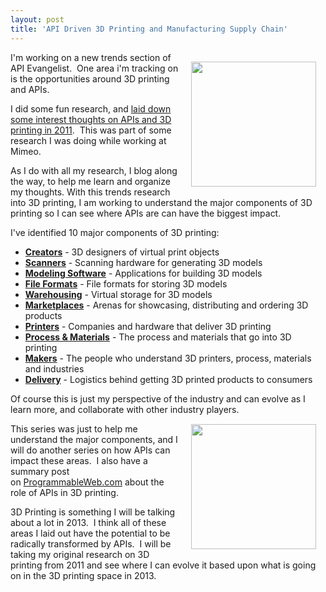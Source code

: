 ```yaml
---
layout: post
title: 'API Driven 3D Printing and Manufacturing Supply Chain'
---
```

<p><img style="padding: 15px;" src="http://kinlane-productions.s3.amazonaws.com/3D-Printing/Manufacturing_supply_chain.jpg" alt="" width="200" align="right" /></p>
<p>I'm working on a new trends section of API Evangelist. &nbsp;One area i'm tracking on is the opportunities around 3D printing and APIs. &nbsp;</p>
<p>I did some fun research, and <a href="/2011/05/18/3d-printing-and-manufacturing-supply-chain/">laid down some interest thoughts on APIs and 3D printing in 2011</a>. &nbsp;This was part of some research I was doing while working at Mimeo. &nbsp;</p>
<p>As I do with all my research, I blog along the way, to help me learn and organize my thoughts. With this trends research into 3D printing, I am working to understand the major components of 3D printing so I can see where APIs are can have the biggest impact.&nbsp;</p>
<p><span>I've identified 10 major components of 3D printing:</span></p>
<ul class="mainlist">
<li><strong><a title="Creators" href="/2011/05/18/series--3d-printing--the-creators/">Creators</a></strong>&nbsp;- 3D designers of virtual print objects</li>
<li><strong><a title="Scanners" href="/2011/05/18/series--3d-printing--3d-scanners/">Scanners</a></strong>&nbsp;- Scanning hardware for generating 3D models</li>
<li><strong><a title="Modeling Software" href="/2011/05/18/series--3d-printing--3d-modeling-software/">Modeling Software</a></strong>&nbsp;- Applications for building 3D models</li>
<li><strong><a title="File Formats" href="/2011/05/18/series--3d-printing--files--formats/">File Formats</a></strong>&nbsp;- File formats for storing 3D models</li>
<li><strong><a title="Warehousing" href="/2011/05/18/series--3d-printing--virtual-warehousing/">Warehousing</a></strong>&nbsp;- Virtual storage for 3D models</li>
<li><strong><a title="Marketplaces" href="/2011/05/18/series--3d-printing--marketplaces/">Marketplaces</a></strong>&nbsp;- Arenas for showcasing, distributing and ordering 3D products</li>
<li><strong><a title="Printers" href="/2011/05/18/series--3d-printers--printers/">Printers</a></strong>&nbsp;- Companies and hardware that deliver 3D printing</li>
<li><strong><a title="Process &amp; Materials" href="/2011/05/18/series--3d-printing--process--materials/">Process &amp; Materials</a></strong>&nbsp;- The process and materials that go into 3D printing</li>
<li><strong><a title="Makers" href="/2011/05/18/series--3d-printing--makers/">Makers</a></strong>&nbsp;- The people who understand 3D printers, process, materials and industries</li>
<li><strong><a title="Delivery" href="/2011/05/18/series--3d-printing--delivery/">Delivery</a></strong>&nbsp;- Logistics behind getting 3D printed products to consumers</li>
</ul>
<p><span>Of course this is just my perspective of the industry and can evolve as I learn more, and collaborate with other industry players.</span><img style="padding: 15px;" src="http://kinlane-productions.s3.amazonaws.com/3D-Printing/3d-printing-manufacturing.jpg" alt="" width="200" align="right" />&nbsp;</p>
<p><span>This series was just to help me understand the major components, and I will do another series on how APIs can impact these areas. &nbsp;</span>I also have a summary post on&nbsp;<a title="ProgrammableWeb.com" href="http://www.programmableweb.com/">ProgrammableWeb.com</a>&nbsp;about the role of APIs in 3D printing.</p>
<p><span>3D Printing is something I will be talking about a lot in 2013. &nbsp;I think all of these areas I laid out have the potential to be radically transformed by APIs. &nbsp;I will be taking my original research on 3D printing from 2011 and see where I can evolve it based upon what is going on in the 3D printing space in 2013. &nbsp;&nbsp;</span></p>